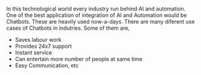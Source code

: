 In this technological world every industry run behind AI and automation. One of the best application of integration of AI and Automation would be Chatbots. These are heavily used now-a-days. There are many diferent use cases of Chatbots in indutries. Some of them are,

- Saves labour work
- Provides 24x7 support
- Instant service
- Can entertain more number of people at same time
- Easy Communication, etc
